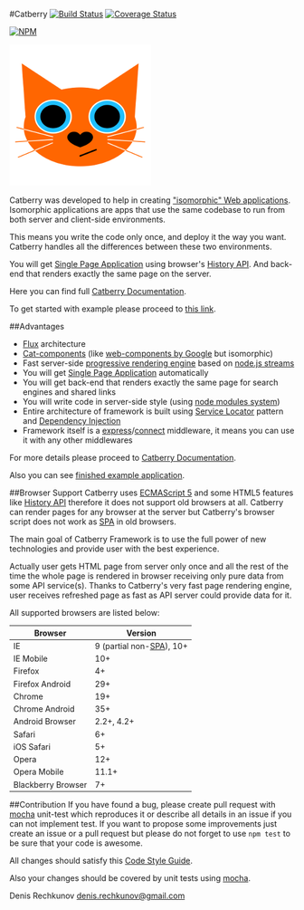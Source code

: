 #Catberry [![Build Status](https://travis-ci.org/catberry/catberry.png?branch=master)](https://travis-ci.org/catberry/catberry) [![Coverage Status](https://coveralls.io/repos/catberry/catberry/badge.png?branch=develop)](https://coveralls.io/r/catberry/catberry?branch=develop)

[![NPM](https://nodei.co/npm/catberry.png)](https://nodei.co/npm/catberry/)

![Catberry](https://raw.githubusercontent.com/catberry/catberry/master/docs/images/logo.png)

Catberry was developed to help in creating ["isomorphic" Web applications](https://github.com/catberry/catberry/blob/4.0.0/docs/index.md#isomorphic-applications).
Isomorphic applications are apps that use the same codebase to run from both
server and client-side environments.

This means you write the code only once, and deploy it the way you want.
Catberry handles all the differences between these two environments.

You will get
[Single Page Application](http://en.wikipedia.org/wiki/Single-page_application) 
using browser's
[History API](https://developer.mozilla.org/en-US/docs/Web/Guide/API/DOM/Manipulating_the_browser_history).
And back-end that renders exactly the same page on the server.

Here you can find full
[Catberry Documentation](https://github.com/catberry/catberry/blob/4.0.0/docs/index.md).

To get started with example please proceed to 
[this link](https://github.com/catberry/catberry-cli).

##Advantages
* [Flux](https://github.com/catberry/catberry/blob/4.0.0/docs/index.md#flux) architecture
* [Cat-components](https://github.com/catberry/catberry/blob/4.0.0/docs/index.md#cat-components) (like [web-components by Google](http://webcomponents.org/) but isomorphic)
* Fast server-side [progressive rendering engine](http://www.phpied.com/progressive-rendering-via-multiple-flushes/) based on
[node.js streams](http://nodejs.org/api/stream.html#stream_api_for_stream_implementors)
* You will get [Single Page Application](http://en.wikipedia.org/wiki/Single_Page_Application)
automatically
* You will get back-end that renders exactly the same page for search engines
and shared links
* You will write code in server-side style
(using [node modules system](http://nodejs.org/api/modules.html#modules_modules))
* Entire architecture of framework is built using
[Service Locator](https://github.com/catberry/catberry/blob/4.0.0/docs/index.md#service-locator)
pattern and 
[Dependency Injection](https://github.com/catberry/catberry/blob/4.0.0/docs/index.md#dependency-injection)
* Framework itself is a 
[express](https://github.com/visionmedia/express)/[connect](https://github.com/senchalabs/connect) 
middleware, it means you can use it with any other middlewares

For more details please proceed to [Catberry Documentation](https://github.com/catberry/catberry/blob/4.0.0/docs/index.md).

Also you can see [finished example application](https://github.com/catberry/catberry-cli/tree/master/templates/example).

##Browser Support
Catberry uses [ECMAScript 5](http://www.ecma-international.org/ecma-262/5.1/) 
and some HTML5 features like [History API](https://developer.mozilla.org/en-US/docs/Web/Guide/API/DOM/Manipulating_the_browser_history)
therefore it does not support old browsers at all. Catberry can render pages
for any browser at the server but Catberry's browser script does not work
as [SPA](http://en.wikipedia.org/wiki/Single-page_application) in old browsers.

The main goal of Catberry Framework is to use the full power of new technologies
and provide user with the best experience.

Actually user gets HTML page from server only once and all the rest of the time 
the whole page is rendered in browser receiving only pure data from some
API service(s). Thanks to Catberry's very fast page rendering engine, 
user receives refreshed page as fast as API server could provide data for it.

All supported browsers are listed below:

| Browser			| Version		|
|-------------------|---------------|
| IE				| 9 (partial non-[SPA](http://en.wikipedia.org/wiki/Single-page_application)), 10+	|
| IE Mobile			| 10+			|
| Firefox 			| 4+			|
| Firefox Android	| 29+			|
| Chrome			| 19+			|
| Chrome Android	| 35+			|
| Android Browser	| 2.2+, 4.2+	|
| Safari			| 6+			|
| iOS Safari		| 5+			|
| Opera				| 12+			|
| Opera Mobile		| 11.1+			|
| Blackberry Browser| 7+			|

##Contribution
If you have found a bug, please create pull request with [mocha](https://www.npmjs.org/package/mocha) 
unit-test which reproduces it or describe all details in an issue if you can not
implement test. If you want to propose some improvements just create an issue or
a pull request but please do not forget to use `npm test` to be sure that your
code is awesome.

All changes should satisfy this [Code Style Guide](https://github.com/catberry/catberry/blob/4.0.0/docs/code-style-guide.md).

Also your changes should be covered by unit tests using [mocha](https://www.npmjs.org/package/mocha).

Denis Rechkunov <denis.rechkunov@gmail.com>